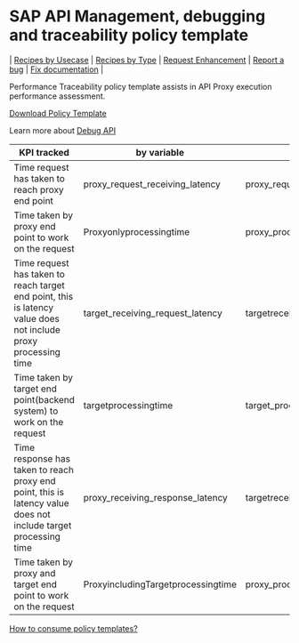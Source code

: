 # SAP API Management, debugging and traceability policy template

\| [Recipes by Usecase](../../../api-recipes-by-usecase.md) \| [Recipes by Type](../../../api-recipes-by-type.md) \| [Request Enhancement](https://github.com/SAP-samples/apibusinesshub-api-recipes/issues/new?assignees=&labels=Recipe%20Fix,enhancement&template=recipe-request.md&title=Improve%20performace-traceability-policy-template ) \| [Report a bug](https://github.com/SAP-samples/apibusinesshub-api-recipes/issues/new?assignees=&labels=Recipe%20Fix,bug&template=bug_report.md&title=Issue%20with%20performace-traceability-policy-template ) \| [Fix documentation](https://github.com/SAP-samples/apibusinesshub-api-recipes/issues/new?assignees=&labels=Recipe%20Fix,documentation&template=bug_report.md&title=Docu%20fix%20performace-traceability-policy-template ) \|

Performance Traceability policy template assists in API Proxy execution performance assessment.

[Download Policy Template](Performance_Traceability.zip)

Learn more about [Debug API](https://help.sap.com/viewer/66d066d903c2473f81ec33acfe2ccdb4/Cloud/en-US/fb2c7aa34cdc443294a325ccb7876785.html)

| KPI tracked | by variable | in Policy|
| --- | ---| ---|
|Time request has taken to reach proxy end point | proxy_request_receiving_latency|  proxy_request_receiving_latency |
| Time taken by proxy end point to work on the request| Proxyonlyprocessingtime|proxy_processing_time |
|Time request has taken to reach target end point, this is latency value does not include proxy processing time |target_receiving_request_latency |targetreceivinglatency |
| Time taken by target end point(backend system) to work on the request| targetprocessingtime|target_processing_time |
| Time response has taken to reach proxy end point, this is latency value does not include target processing time| proxy_receiving_response_latency|targetreceivinglatency |
| Time taken by proxy and target end point to work on the request| ProxyincludingTargetprocessingtime|proxy_processing_time |

[How to consume policy templates?](../../readme.md)
